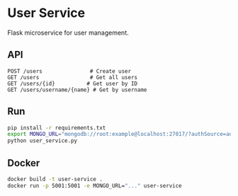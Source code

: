 # User Service

Flask microservice for user management.

## API

```http
POST /users               # Create user
GET /users                # Get all users  
GET /users/{id}          # Get user by ID
GET /users/username/{name} # Get by username
```

## Run

```bash
pip install -r requirements.txt
export MONGO_URL="mongodb://root:example@localhost:27017/?authSource=admin"
python user_service.py
```

## Docker

```bash
docker build -t user-service .
docker run -p 5001:5001 -e MONGO_URL="..." user-service
```